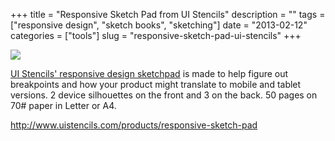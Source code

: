 +++
title = "Responsive Sketch Pad from UI Stencils"
description = ""
tags = ["responsive design", "sketch books", "sketching"]
date = "2013-02-12"
categories = ["tools"]
slug = "responsive-sketch-pad-ui-stencils"
+++


<div class="tool-screenshot mb1"><a href="http://www.uistencils.com/products/responsive-sketch-pad"><img id="bluga-thumbnail-2672" class="bluga-thumbnail custom" src="//konigi.com/media/bluga/
wt522fa7d8b7339_custom.jpg"/></a></div><p><a href="http://www.uistencils.com/products/responsive-sketch-pad">UI Stencils' responsive design sketchpad</a> is made to help figure out breakpoints and how your product might translate to mobile and tablet versions. 2 device silhouettes on the front and 3 on the back. 50 pages on 70# paper in Letter or A4.</p>

  
<p><a href="http://www.uistencils.com/products/responsive-sketch-pad">http://www.uistencils.com/products/responsive-sketch-pad</a></p>
      
